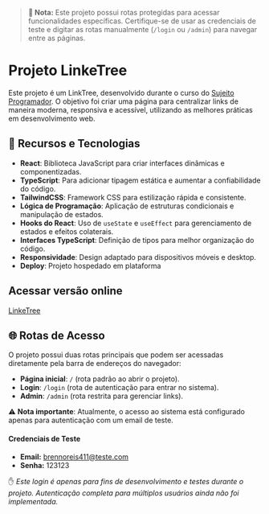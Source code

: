 > **🛑 Nota:** Este projeto possui rotas protegidas para acessar funcionalidades específicas. Certifique-se de usar as credenciais de teste e digitar as rotas manualmente (`/login` ou `/admin`) para navegar entre as páginas.


# Projeto LinkeTree

Este projeto é um LinkTree, desenvolvido durante o curso do [Sujeito Programador](https://sujeitoprogramador.com). O objetivo foi criar uma página para centralizar links de maneira moderna, responsiva e acessível, utilizando as melhores práticas em desenvolvimento web.

## 🚀 Recursos e Tecnologias

- **React**: Biblioteca JavaScript para criar interfaces dinâmicas e componentizadas.
- **TypeScript**: Para adicionar tipagem estática e aumentar a confiabilidade do código.
- **TailwindCSS**: Framework CSS para estilização rápida e consistente.
- **Lógica de Programação**: Aplicação de estruturas condicionais e manipulação de estados.
- **Hooks do React**: Uso de `useState` e `useEffect` para gerenciamento de estados e efeitos colaterais.
- **Interfaces TypeScript**: Definição de tipos para melhor organização do código.
- **Responsividade**: Design adaptado para dispositivos móveis e desktop.
- **Deploy**: Projeto hospedado em plataforma

## Acessar versão online

[LinkeTree](https://linke-tree-phi.vercel.app/)

## 🌐 Rotas de Acesso

O projeto possui duas rotas principais que podem ser acessadas diretamente pela barra de endereços do navegador:

- **Página inicial**: `/` (rota padrão ao abrir o projeto).
- **Login**: `/login` (rota de autenticação para entrar no sistema).
- **Admin**: `/admin` (rota restrita para gerenciar links).

⚠️ **Nota importante**: Atualmente, o acesso ao sistema está configurado apenas para autenticação com um email de teste. 

#### Credenciais de Teste

- **Email:** brennoreis411@teste.com
- **Senha:** 123123

✋ *Este login é apenas para fins de desenvolvimento e testes durante o projeto. Autenticação completa para múltiplos usuários ainda não foi implementada.*



